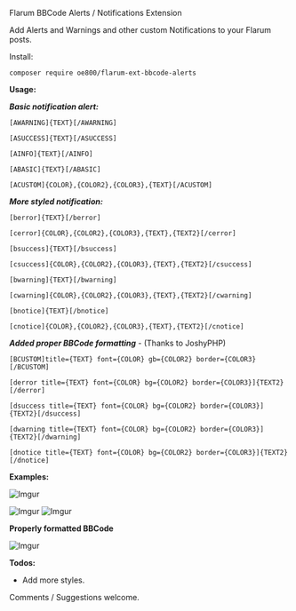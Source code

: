 Flarum BBCode Alerts / Notifications  Extension

Add Alerts and Warnings and other custom Notifications to your Flarum posts.

Install:

`composer require oe800/flarum-ext-bbcode-alerts`


**Usage:**


***Basic notification alert:***


`[AWARNING]{TEXT}[/AWARNING]`


`[ASUCCESS]{TEXT}[/ASUCCESS]`


`[AINFO]{TEXT}[/AINFO]`


`[ABASIC]{TEXT}[/ABASIC]`


`[ACUSTOM]{COLOR},{COLOR2},{COLOR3},{TEXT}[/ACUSTOM]`


***More styled notification:***            


`[berror]{TEXT}[/berror]` 


`[cerror]{COLOR},{COLOR2},{COLOR3},{TEXT},{TEXT2}[/cerror]` 


`[bsuccess]{TEXT}[/bsuccess]` 


`[csuccess]{COLOR},{COLOR2},{COLOR3},{TEXT},{TEXT2}[/csuccess]` 


`[bwarning]{TEXT}[/bwarning]` 


`[cwarning]{COLOR},{COLOR2},{COLOR3},{TEXT},{TEXT2}[/cwarning]` 


`[bnotice]{TEXT}[/bnotice]` 


`[cnotice]{COLOR},{COLOR2},{COLOR3},{TEXT},{TEXT2}[/cnotice]` 


***Added proper BBCode formatting*** - (Thanks to JoshyPHP)


`[BCUSTOM]title={TEXT} font={COLOR} gb={COLOR2} border={COLOR3}[/BCUSTOM]`


`[derror title={TEXT} font={COLOR} bg={COLOR2} border={COLOR3}]{TEXT2}[/derror]`

`[dsuccess title={TEXT} font={COLOR} bg={COLOR2} border={COLOR3}]{TEXT2}[/dsuccess]`

`[dwarning title={TEXT} font={COLOR} bg={COLOR2} border={COLOR3}]{TEXT2}[/dwarning]`

`[dnotice title={TEXT} font={COLOR} bg={COLOR2} border={COLOR3}]{TEXT2}[/dnotice]`


**Examples:**




![Imgur](http://i.imgur.com/ZMXJe9r.png)


![Imgur](http://i.imgur.com/nPvuFdJ.png)
![Imgur](http://i.imgur.com/epDghP3.png?1)

**Properly formatted BBCode**

![Imgur](http://i.imgur.com/wmWPqpr.png)



**Todos:**
 - Add more styles.

Comments / Suggestions welcome.
